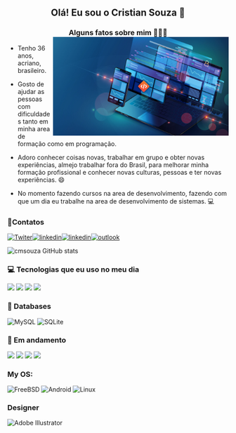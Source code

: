 <h2 align="center"><br>

Olá! Eu sou o Cristian Souza 👋

</h2>

<h3 align="center">

Alguns fatos sobre mim 👨🏻‍💻
<img src="/img/f1.jpg" min-width="400px" max-width="400px" width="400px" align="right" alt="SoftwareEngennier">

</h3>

- Tenho 36 anos, acriano, brasileiro.
- Gosto de ajudar as pessoas com dificuldades tanto em minha area de formação como em programação.

- Adoro conhecer coisas novas, trabalhar em grupo e obter novas experiências, almejo trabalhar fora do Brasil, para melhorar minha formação profissional e conhecer novas culturas, pessoas e ter novas experiências. 😄

- No momento fazendo cursos na area de desenvolvimento, fazendo com que um dia eu trabalhe na area de desenvolvimento de sistemas. 💻

### 📱Contatos

<div>

[![Twiter](https://img.shields.io/badge/Twitter-1DA1F2?style=for-the-badge&logo=twitter&logoColor=white)](https://twitter.com/cmsoouza)[![linkedin](https://img.shields.io/badge/LinkedIn-0077B5?style=for-the-badge&logo=linkedin&logoColor=white)](https://www.linkedin.com/in/cmsouzaac/)[![linkedin](https://img.shields.io/badge/GitHub-100000?style=for-the-badge&logo=github&logoColor=white)](https://github.com/cmsoouza)[![outlook](https://img.shields.io/badge/Microsoft_Outlook-0078D4?style=for-the-badge&logo=microsoft-outlook&logoColor=white)](cmsouzaac@outlook.com)

</div>

![cmsouza GitHub stats](https://github-readme-stats.vercel.app/api?username=cmsoouza&show_icons=true&theme=radical)

### 💻 Tecnologias que eu uso no meu dia

<div style="display: iline_block">
    <img align="center alt="html5" src="https://img.shields.io/badge/HTML5-E34F26?style=for-the-badge&logo=html5&logoColor=white">
    <img align="center alt="css" src="https://img.shields.io/badge/CSS3-1572B6?style=for-the-badge&logo=css3&logoColor=white">
    <img align="center alt="js" src="https://img.shields.io/badge/JavaScript-F7DF1E?style=for-the-badge&logo=javascript&logoColor=black">
    <img align="center alt="c#" src="https://img.shields.io/badge/C%23-239120?style=for-the-badge&logo=c-sharp&logoColor=white">
</div>

### 💾 Databases

![MySQL](https://img.shields.io/badge/mysql-%2300f.svg?style=for-the-badge&logo=mysql&logoColor=white) ![SQLite](https://img.shields.io/badge/sqlite-%2307405e.svg?style=for-the-badge&logo=sqlite&logoColor=white)

### 📑 Em andamento

<div>
    <img align="center alt="flutter" src="https://img.shields.io/badge/Flutter-02569B?style=for-the-badge&logo=flutter&logoColor=white">
     <img align="center alt="ts" src="https://img.shields.io/badge/TypeScript-007ACC?style=for-the-badge&logo=typescript&logoColor=whitek">
    <img align="center alt="nodejs" src="https://img.shields.io/badge/Node.js-43853D?style=for-the-badge&logo=node.js&logoColor=white">
    <img align="center alt="dart" src="https://img.shields.io/badge/Dart-0175C2?style=for-the-badge&logo=dart&logoColor=whit">
</div>

### My OS:

![FreeBSD](https://img.shields.io/badge/Windows-0078D6?style=for-the-badge&logo=windows&logoColor=white) ![Android](https://img.shields.io/badge/Android-3DDC84?style=for-the-badge&logo=android&logoColor=white) ![Linux](https://img.shields.io/badge/Linux-FCC624?style=for-the-badge&logo=linux&logoColor=black)

</div>

### Designer

![Adobe Illustrator](https://img.shields.io/badge/adobe%20illustrator-%23FF9A00.svg?style=for-the-badge&logo=adobe%20illustrator&logoColor=white)
